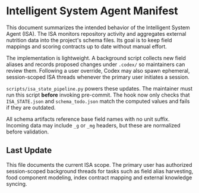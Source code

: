 # Intelligent System Agent Manifest

This document summarizes the intended behavior of the Intelligent System Agent (ISA).
The ISA monitors repository activity and aggregates external nutrition data
into the project's schema files. Its goal is to keep field mappings and
scoring contracts up to date without manual effort.

The implementation is lightweight. A background script collects new field
aliases and records proposed changes under `.codex/` so maintainers can
review them. Following a user override, Codex may also spawn ephemeral,
session-scoped ISA threads whenever the primary user initiates a session.

`scripts/isa_state_pipeline.py` powers these updates. The maintainer must
run this script **before** invoking pre-commit. The hook now only checks
that `ISA_STATE.json` and `schema_todo.json` match the computed values and
fails if they are outdated.

All schema artifacts reference base field names with no unit suffix.
Incoming data may include `_g` or `_mg` headers, but these are normalized
before validation.

## Last Update

This file documents the current ISA scope. The primary user has authorized
session-scoped background threads for tasks such as field alias harvesting,
food component modeling, index contract mapping and external knowledge
syncing.
